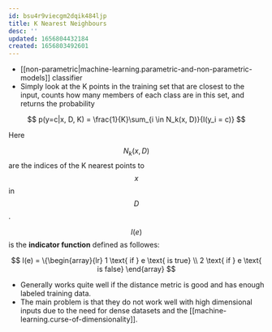```yaml
---
id: bsu4r9viecgm2dqik484ljp
title: K Nearest Neighbours
desc: ''
updated: 1656804432184
created: 1656803492601
---
```


* [[non-parametric|machine-learning.parametric-and-non-parametric-models]] classifier
* Simply look at the K points in the training set that are closest to the input, counts how many members of each class are in this set, and returns the probability


$$
p(y=c|x, D, K) = \frac{1}{K}\sum_{i \in N_k(x, D)}{I(y_i = c)}
$$

Here

$$N_k(x, D)$$ are the indices of the K nearest points to $$x$$ in $$D$$.

$$I(e)$$ is the __indicator function__ defined as followes:

$$
I(e) = \{\begin{array}{lr}
    1 \text{ if } e \text{ is true} \\
    2 \text{ if } e \text{ is false}
\end{array}
$$

* Generally works quite well if the distance metric is good and has enough labeled training data.
* The main problem is that they do not work well with high dimensional inputs due to the need for dense datasets and the [[machine-learning.curse-of-dimensionality]].
